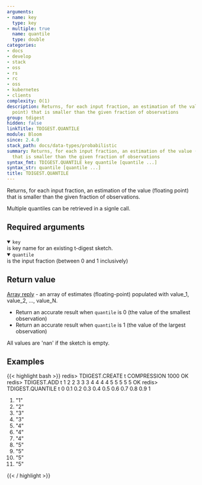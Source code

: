 ```yaml
---
arguments:
- name: key
  type: key
- multiple: true
  name: quantile
  type: double
categories:
- docs
- develop
- stack
- oss
- rs
- rc
- oss
- kubernetes
- clients
complexity: O(1)
description: Returns, for each input fraction, an estimation of the value (floating
  point) that is smaller than the given fraction of observations
group: tdigest
hidden: false
linkTitle: TDIGEST.QUANTILE
module: Bloom
since: 2.4.0
stack_path: docs/data-types/probabilistic
summary: Returns, for each input fraction, an estimation of the value (floating point)
  that is smaller than the given fraction of observations
syntax_fmt: TDIGEST.QUANTILE key quantile [quantile ...]
syntax_str: quantile [quantile ...]
title: TDIGEST.QUANTILE
---
```

Returns, for each input fraction, an estimation of the value (floating point) that is smaller than the given fraction of observations.

Multiple quantiles can be retrieved in a signle call.

## Required arguments

<details open><summary><code>key</code></summary> 
is key name for an existing t-digest sketch.
</details>

<details open><summary><code>quantile</code></summary> 
is the input fraction (between 0 and 1 inclusively)
</details>

## Return value

[Array reply](/docs/reference/protocol-spec#arrays) - an array of estimates (floating-point) populated with value_1, value_2, ..., value_N.

- Return an accurate result when `quantile` is 0 (the value of the smallest observation)
- Return an accurate result when `quantile` is 1 (the value of the largest observation)

All values are 'nan' if the sketch is empty.

## Examples

{{< highlight bash >}}
redis> TDIGEST.CREATE t COMPRESSION 1000
OK
redis> TDIGEST.ADD t 1 2 2 3 3 3 4 4 4 4 5 5 5 5 5
OK
redis> TDIGEST.QUANTILE t 0 0.1 0.2 0.3 0.4 0.5 0.6 0.7 0.8 0.9 1
 1) "1"
 2) "2"
 3) "3"
 4) "3"
 5) "4"
 6) "4"
 7) "4"
 8) "5"
 9) "5"
10) "5"
11) "5"

{{< / highlight >}}
